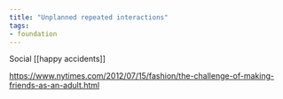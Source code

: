 ```yaml
---
title: "Unplanned repeated interactions"
tags:
- foundation
---
```


Social [[happy accidents]]

https://www.nytimes.com/2012/07/15/fashion/the-challenge-of-making-friends-as-an-adult.html